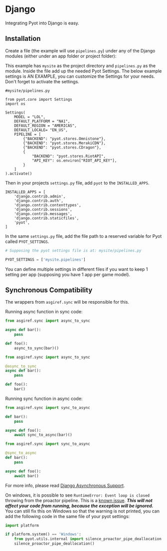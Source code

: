 # Django

Integrating Pyot into Django is easy.

## Installation

Create a file (the example will use `pipelines.py`) under any of the Django modules (either under an app folder or project folder):

This example has `mysite` as the project directory and `pipelines.py` as the module. Inside the file add up the needed Pyot Settings. The below example settings is AN EXAMPLE, you can customize the Settings for your needs. Don't forget to activate the settings.

```python{20}
#mysite/pipelines.py

from pyot.core import Settings
import os

Settings(
    MODEL = "LOL",
    DEFAULT_PLATFORM = "NA1",
    DEFAULT_REGION = "AMERICAS",
    DEFAULT_LOCALE= "EN_US",
    PIPELINE = [
        {"BACKEND": "pyot.stores.Omnistone"},
        {"BACKEND": "pyot.stores.MerakiCDN"},
        {"BACKEND": "pyot.stores.CDragon"},
        {
            "BACKEND": "pyot.stores.RiotAPI",
            "API_KEY": os.environ["RIOT_API_KEY"],
        }
    ]
).activate()
```
Then in your projects `settings.py` file, add `pyot` to the `INSTALLED_APPS`.
```python{8}
INSTALLED_APPS = [
    'django.contrib.admin',
    'django.contrib.auth',
    'django.contrib.contenttypes',
    'django.contrib.sessions',
    'django.contrib.messages',
    'django.contrib.staticfiles',
    'pyot',
]
```
In the same `settings.py` file, add the file path to a reserved variable for Pyot called `PYOT_SETTINGS`.
```python
# Supposing the pyot settings file is at: mysite/pipelines.py

PYOT_SETTINGS = ['mysite.pipelines']
```
You can define multiple settings in different files if you want to keep 1 setting per app (supposing you have 1 app per game model).

## Synchronous Compatibility

The wrappers from `asgiref.sync` will be responsible for this.

Running async function in sync code:

```python
from asgiref.sync import async_to_sync

async def bar():
    pass

def foo():
    async_to_sync(bar)()
```

```python
from asgiref.sync import async_to_sync

@async_to_sync
async def bar():
    pass

def foo():
    bar()
```

Running sync function in async code:

```python
from asgiref.sync import sync_to_async

def bar():
    pass

async def foo():
    await sync_to_async(bar)()
```

```python
from asgiref.sync import sync_to_async

@sync_to_async
def bar():
    pass

async def foo():
    await bar()
```

For more info, please read [Django Asynchronous Support](https://docs.djangoproject.com/en/3.1/topics/async/).

On windows, it is possible to see `RuntimeError: Event loop is closed` throwing from the proactor pipeline. This is a [known issue](https://github.com/aio-libs/aiohttp/issues/4324). ***This will not affect your code from running, because the exception will be ignored.*** You can still fix this on Windows so that the warning is not printed, you can add the following code in the same file of your pyot settings:

```python
import platform

if platform.system() == 'Windows':
    from pyot.utils.internal import silence_proactor_pipe_deallocation
    silence_proactor_pipe_deallocation()
```
